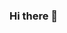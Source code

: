 ### Hi there 👋

<!--
**Albertchamberlain/Albertchamberlain** is a ✨ _special_ ✨ repository because its `README.md` (this file) appears on your GitHub profile.

Here are some ideas to get you started:

- 🔭 I’m currently working on home
- 🌱 I’m currently learning go
- 📫 How to reach me:  👈email📫
- 😄 Pronouns: Amos
-->
